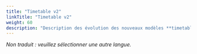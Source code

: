 ```yaml
---
title: "Timetable v2"
linkTitle: "Timetable v2"
weight: 60
description: "Description des évolution des nouveaux modèles **timetable** et **train schedule**"
---
```


_Non traduit : veuillez sélectionner une autre langue._
